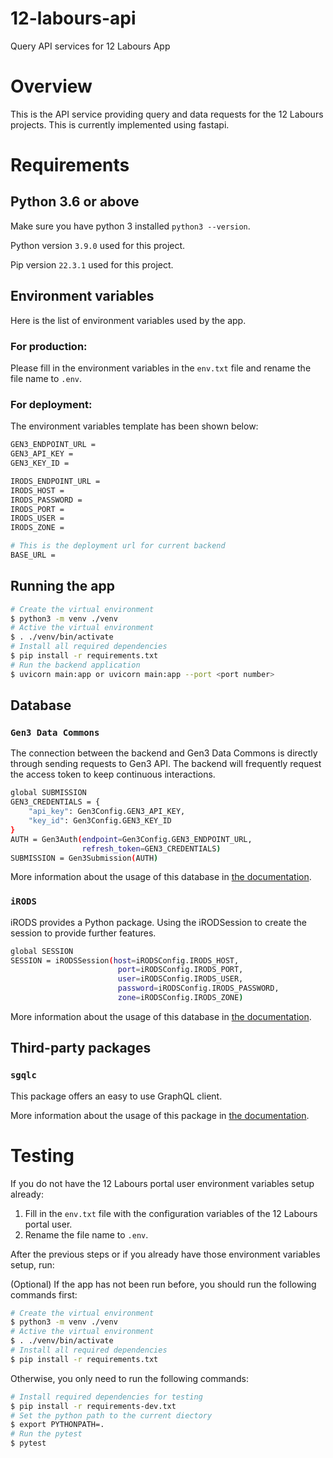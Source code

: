 # 12-labours-api

Query API services for 12 Labours App

# Overview

This is the API service providing query and data requests for the 12 Labours projects. This is currently implemented using fastapi.

# Requirements

## Python 3.6 or above

Make sure you have python 3 installed `python3 --version`.

Python version `3.9.0` used for this project.

Pip version `22.3.1` used for this project.

## Environment variables

Here is the list of environment variables used by the app.

### For production:

Please fill in the environment variables in the `env.txt` file and rename the file name to `.env`.

### For deployment:

The environment variables template has been shown below:

```bash
GEN3_ENDPOINT_URL =
GEN3_API_KEY =
GEN3_KEY_ID =

IRODS_ENDPOINT_URL =
IRODS_HOST =
IRODS_PASSWORD =
IRODS_PORT =
IRODS_USER =
IRODS_ZONE =

# This is the deployment url for current backend
BASE_URL =
```

## Running the app

```bash
# Create the virtual environment
$ python3 -m venv ./venv
# Active the virtual environment
$ . ./venv/bin/activate
# Install all required dependencies
$ pip install -r requirements.txt
# Run the backend application
$ uvicorn main:app or uvicorn main:app --port <port number>
```

## Database

### `Gen3 Data Commons`

The connection between the backend and Gen3 Data Commons is directly through sending requests to Gen3 API. The backend will frequently request the access token to keep continuous interactions.

```bash
global SUBMISSION
GEN3_CREDENTIALS = {
    "api_key": Gen3Config.GEN3_API_KEY,
    "key_id": Gen3Config.GEN3_KEY_ID
}
AUTH = Gen3Auth(endpoint=Gen3Config.GEN3_ENDPOINT_URL,
                refresh_token=GEN3_CREDENTIALS)
SUBMISSION = Gen3Submission(AUTH)
```

More information about the usage of this database in [the documentation](https://gen3.org/resources/user/using-api/).

### `iRODS`

iRODS provides a Python package. Using the iRODSession to create the session to provide further features.

```bash
global SESSION
SESSION = iRODSSession(host=iRODSConfig.IRODS_HOST,
                        port=iRODSConfig.IRODS_PORT,
                        user=iRODSConfig.IRODS_USER,
                        password=iRODSConfig.IRODS_PASSWORD,
                        zone=iRODSConfig.IRODS_ZONE)
```

More information about the usage of this database in [the documentation](https://github.com/irods/python-irodsclient).

## Third-party packages

### `sgqlc`

This package offers an easy to use GraphQL client.

More information about the usage of this package in [the documentation](https://sgqlc.readthedocs.io/en/latest/).

# Testing

If you do not have the 12 Labours portal user environment variables setup already:

1. Fill in the `env.txt` file with the configuration variables of the 12 Labours portal user.
2. Rename the file name to `.env`.

After the previous steps or if you already have those environment variables setup, run:

(Optional) If the app has not been run before, you should run the following commands first:

```bash
# Create the virtual environment
$ python3 -m venv ./venv
# Active the virtual environment
$ . ./venv/bin/activate
# Install all required dependencies
$ pip install -r requirements.txt
```

Otherwise, you only need to run the following commands:

```bash
# Install required dependencies for testing
$ pip install -r requirements-dev.txt
# Set the python path to the current diectory
$ export PYTHONPATH=.
# Run the pytest
$ pytest
```
